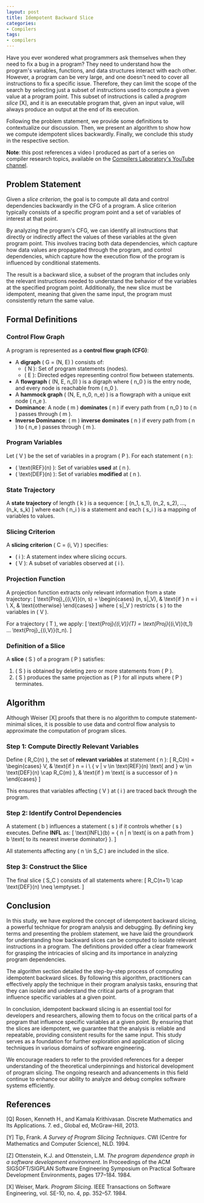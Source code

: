 ```yaml
---
layout: post
title: Idempotent Backward Slice
categories:
- Compilers
tags:
- compilers
---
```

Have you ever wondered what programmers ask themselves when they need to fix a bug in a program? They need to understand how the program's variables, functions, and data structures interact with each other. However, a program can be very large, and one doesn't need to cover all instructions to fix a specific issue. Therefore, they can limit the scope of the search by selecting just a subset of instructions used to compute a given value at a program point. This subset of instructions is called a *program slice* [X], and it is an executable program that, given an input value, will always produce an output at the end of its execution.

Following the problem statement, we provide some definitions to contextualize our discussion. Then, we present an algorithm to show how we compute idempotent slices backwardly. Finally, we conclude this study in the respective section.

**Note**: this post references a video I produced as part of a series on compiler research topics, available on the [Compilers Laboratory's YouTube channel](https://www.youtube.com/@compilerslab).

## Problem Statement

Given a *slice criterion*, the goal is to compute all data and control dependencies backwardly in the CFG of a program. A slice criterion typically consists of a specific program point and a set of variables of interest at that point.

By analyzing the program's CFG, we can identify all instructions that directly or indirectly affect the values of these variables at the given program point. This involves tracing both data dependencies, which capture how data values are propagated through the program, and control dependencies, which capture how the execution flow of the program is influenced by conditional statements.

The result is a backward slice, a subset of the program that includes only the relevant instructions needed to understand the behavior of the variables at the specified program point. Additionally, the new slice must be idempotent, meaning that given the same input, the program must consistently return the same value.

## Formal Definitions

### Control Flow Graph
A program is represented as a **control flow graph (CFG)**:

- A **digraph** \( G = (N, E) \) consists of:
  - \( N \): Set of program statements (nodes).
  - \( E \): Directed edges representing control flow between statements.
- A **flowgraph** \( (N, E, n_0) \) is a digraph where \( n_0 \) is the entry node, and every node is reachable from \( n_0 \).
- A **hammock graph** \( (N, E, n_0, n_e) \) is a flowgraph with a unique exit node \( n_e \).
- **Dominance**: A node \( m \) **dominates** \( n \) if every path from \( n_0 \) to \( n \) passes through \( m \).
- **Inverse Dominance**: \( m \) **inverse dominates** \( n \) if every path from \( n \) to \( n_e \) passes through \( m \).

### Program Variables
Let \( V \) be the set of variables in a program \( P \). For each statement \( n \):

- \( \text{REF}(n) \): Set of variables **used** at \( n \).
- \( \text{DEF}(n) \): Set of variables **modified** at \( n \).

### State Trajectory
A **state trajectory** of length \( k \) is a sequence:
\[ (n_1, s_1), (n_2, s_2), ..., (n_k, s_k) \]
where each \( n_i \) is a statement and each \( s_i \) is a mapping of variables to values.

### Slicing Criterion
A **slicing criterion** \( C = (i, V) \) specifies:

- \( i \): A statement index where slicing occurs.
- \( V \): A subset of variables observed at \( i \).

### Projection Function
A projection function extracts only relevant information from a state trajectory:
\[ \text{Proj}_{(i,V)}(n, s) = \begin{cases} (n, s|_V), & \text{if } n = i \\ X, & \text{otherwise} \end{cases} \]
where \( s|_V \) restricts \( s \) to the variables in \( V \).

For a trajectory \( T \), we apply:
\[ \text{Proj}_{(i,V)}(T) = \text{Proj}_{(i,V)}(t_1) ... \text{Proj}_{(i,V)}(t_n). \]

### Definition of a Slice
A **slice** \( S \) of a program \( P \) satisfies:
1. \( S \) is obtained by deleting zero or more statements from \( P \).
2. \( S \) produces the same projection as \( P \) for all inputs where \( P \) terminates.

## Algorithm

Although Weiser [X] proofs that there is no algorithm to compute statement-minimal slices, it is possible to use data and control flow analysis to approximate the computation of program slices.

### Step 1: Compute Directly Relevant Variables
Define \( R_C(n) \), the set of **relevant variables** at statement \( n \):
\[ R_C(n) = \begin{cases} V, & \text{if } n = i \\ \{ v | v \in \text{REF}(n) \text{ and } w \in \text{DEF}(n) \cap R_C(m) \}, & \text{if } m \text{ is a successor of } n \end{cases} \]

This ensures that variables affecting \( V \) at \( i \) are traced back through the program.

### Step 2: Identify Control Dependencies
A statement \( b \) influences a statement \( s \) if it controls whether \( s \) executes. Define **INFL** as:
\[ \text{INFL}(b) = \{ n | n \text{ is on a path from } b \text{ to its nearest inverse dominator} \}. \]

All statements affecting any \( n \in S_C \) are included in the slice.

### Step 3: Construct the Slice
The final slice \( S_C \) consists of all statements where:
\[ R_C(n+1) \cap \text{DEF}(n) \neq \emptyset. \]

## Conclusion

In this study, we have explored the concept of idempotent backward slicing, a powerful technique for program analysis and debugging. By defining key terms and presenting the problem statement, we have laid the groundwork for understanding how backward slices can be computed to isolate relevant instructions in a program. The definitions provided offer a clear framework for grasping the intricacies of slicing and its importance in analyzing program dependencies.

The algorithm section detailed the step-by-step process of computing idempotent backward slices. By following this algorithm, practitioners can effectively apply the technique in their program analysis tasks, ensuring that they can isolate and understand the critical parts of a program that influence specific variables at a given point.

In conclusion, idempotent backward slicing is an essential tool for developers and researchers, allowing them to focus on the critical parts of a program that influence specific variables at a given point. By ensuring that the slices are idempotent, we guarantee that the analysis is reliable and repeatable, providing consistent results for the same input. This study serves as a foundation for further exploration and application of slicing techniques in various domains of software engineering.

We encourage readers to refer to the provided references for a deeper understanding of the theoretical underpinnings and historical development of program slicing. The ongoing research and advancements in this field continue to enhance our ability to analyze and debug complex software systems efficiently.

## References

[Q] Rosen, Kenneth H., and Kamala Krithivasan. Discrete Mathematics and Its Applications. 7. ed., Global ed, McGraw-Hill, 2013.

[Y] Tip, Frank. *A Survey of Program Slicing Techniques*. CWI (Centre for Mathematics and Computer Science), NLD. 1994.

[Z] Ottenstein, K.J. and Ottenstein, L.M. *The program dependence graph in a software development environment*. In Proceedings of the ACM SIGSOFT/SIGPLAN Software Engineering Symposium on Practical Software Development Environments, pages 177–184. 1984.

[X] Weiser, Mark. *Program Slicing*. IEEE Transactions on Software Engineering, vol. SE-10, no. 4, pp. 352–57. 1984.
